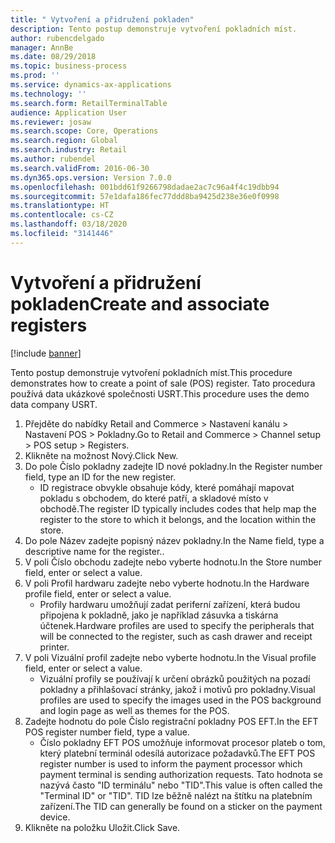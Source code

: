 ```yaml
---
title: " Vytvoření a přidružení pokladen"
description: Tento postup demonstruje vytvoření pokladních míst.
author: rubencdelgado
manager: AnnBe
ms.date: 08/29/2018
ms.topic: business-process
ms.prod: ''
ms.service: dynamics-ax-applications
ms.technology: ''
ms.search.form: RetailTerminalTable
audience: Application User
ms.reviewer: josaw
ms.search.scope: Core, Operations
ms.search.region: Global
ms.search.industry: Retail
ms.author: rubendel
ms.search.validFrom: 2016-06-30
ms.dyn365.ops.version: Version 7.0.0
ms.openlocfilehash: 001bdd61f9266798dadae2ac7c96a4f4c19dbb94
ms.sourcegitcommit: 57e1dafa186fec77ddd8ba9425d238e36e0f0998
ms.translationtype: HT
ms.contentlocale: cs-CZ
ms.lasthandoff: 03/18/2020
ms.locfileid: "3141446"
---
```

# <a name="create-and-associate-registers"></a><span data-ttu-id="a5a42-103"> Vytvoření a přidružení pokladen</span><span class="sxs-lookup"><span data-stu-id="a5a42-103">Create and associate registers</span></span>

[!include [banner](../includes/banner.md)]

<span data-ttu-id="a5a42-104">Tento postup demonstruje vytvoření pokladních míst.</span><span class="sxs-lookup"><span data-stu-id="a5a42-104">This procedure demonstrates how to create a point of sale (POS) register.</span></span> <span data-ttu-id="a5a42-105">Tato procedura používá data ukázkové společnosti USRT.</span><span class="sxs-lookup"><span data-stu-id="a5a42-105">This procedure uses the demo data company USRT.</span></span>

1. <span data-ttu-id="a5a42-106">Přejděte do nabídky Retail and Commerce > Nastavení kanálu > Nastavení POS > Pokladny.</span><span class="sxs-lookup"><span data-stu-id="a5a42-106">Go to Retail and Commerce > Channel setup > POS setup > Registers.</span></span>
2. <span data-ttu-id="a5a42-107">Klikněte na možnost Nový.</span><span class="sxs-lookup"><span data-stu-id="a5a42-107">Click New.</span></span>
3. <span data-ttu-id="a5a42-108">Do pole Číslo pokladny zadejte ID nové pokladny.</span><span class="sxs-lookup"><span data-stu-id="a5a42-108">In the Register number field, type an ID for the new register.</span></span>
    * <span data-ttu-id="a5a42-109">ID registrace obvykle obsahuje kódy, které pomáhají mapovat pokladu s obchodem, do které patří, a skladové místo v obchodě.</span><span class="sxs-lookup"><span data-stu-id="a5a42-109">The register ID typically includes codes that help map the register to the store to which it belongs, and the location within the store.</span></span>  
4. <span data-ttu-id="a5a42-110">Do pole Název zadejte popisný název pokladny.</span><span class="sxs-lookup"><span data-stu-id="a5a42-110">In the Name field, type a descriptive name for the register..</span></span>
5. <span data-ttu-id="a5a42-111">V poli Číslo obchodu zadejte nebo vyberte hodnotu.</span><span class="sxs-lookup"><span data-stu-id="a5a42-111">In the Store number field, enter or select a value.</span></span>
6. <span data-ttu-id="a5a42-112">V poli Profil hardwaru zadejte nebo vyberte hodnotu.</span><span class="sxs-lookup"><span data-stu-id="a5a42-112">In the Hardware profile field, enter or select a value.</span></span>
    * <span data-ttu-id="a5a42-113">Profily hardwaru umožňují zadat periferní zařízení, která budou připojena k pokladně, jako je například zásuvka a tiskárna účtenek.</span><span class="sxs-lookup"><span data-stu-id="a5a42-113">Hardware profiles are used to specify the peripherals that will be connected to the register, such as cash drawer and receipt printer.</span></span>  
7. <span data-ttu-id="a5a42-114">V poli Vizuální profil zadejte nebo vyberte hodnotu.</span><span class="sxs-lookup"><span data-stu-id="a5a42-114">In the Visual profile field, enter or select a value.</span></span>
    * <span data-ttu-id="a5a42-115">Vizuální profily se používají k určení obrázků použitých na pozadí pokladny a přihlašovací stránky, jakož i motivů pro pokladny.</span><span class="sxs-lookup"><span data-stu-id="a5a42-115">Visual profiles are used to specify the images used in the POS background and login page as well as themes for the POS.</span></span>  
8. <span data-ttu-id="a5a42-116">Zadejte hodnotu do pole Číslo registrační pokladny POS EFT.</span><span class="sxs-lookup"><span data-stu-id="a5a42-116">In the EFT POS register number field, type a value.</span></span>
    * <span data-ttu-id="a5a42-117">Číslo pokladny EFT POS umožňuje informovat procesor plateb o tom, který platební terminál odesílá autorizace požadavků.</span><span class="sxs-lookup"><span data-stu-id="a5a42-117">The EFT POS register number is used to inform the payment processor which payment terminal is sending authorization requests.</span></span> <span data-ttu-id="a5a42-118">Tato hodnota se nazývá často "ID terminálu" nebo "TID".</span><span class="sxs-lookup"><span data-stu-id="a5a42-118">This value is often called the "Terminal ID" or "TID".</span></span> <span data-ttu-id="a5a42-119">TID lze běžně nalézt na štítku na platebním zařízení.</span><span class="sxs-lookup"><span data-stu-id="a5a42-119">The TID can generally be found on a sticker on the payment device.</span></span>  
9. <span data-ttu-id="a5a42-120">Klikněte na položku Uložit.</span><span class="sxs-lookup"><span data-stu-id="a5a42-120">Click Save.</span></span>

